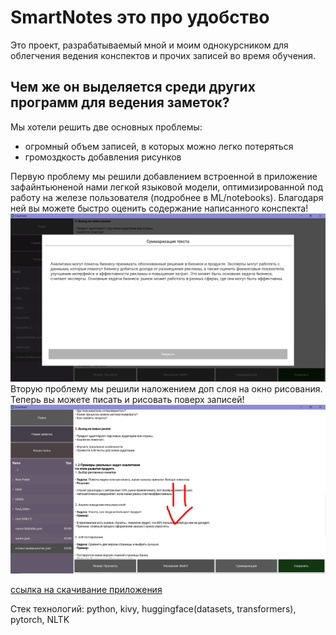 # SmartNotes это про удобство
Это проект, разрабатываемый мной и моим однокурсником для облегчения ведения конспектов и прочих записей во время обучения.

## Чем же он выделяется среди других программ для ведения заметок?
Мы хотели решить две основных проблемы:
- огромный объем записей, в которых можно легко потеряться
- громоздкость добавления рисунков

Первую проблему мы решили добавлением встроенной в приложение зафайнтьюненой нами легкой языковой модели, оптимизированной под работу на железе пользователя (подробнее в ML/notebooks). Благодаря ней вы можете быстро оценить содержание написанного конспекта!
![img_2.png](images/img_2.png)
Вторую проблему мы решили наложением доп слоя на окно рисования. Теперь вы можете писать и рисовать поверх записей!
![img_1.png](images/img_1.png)

[ссылка на скачивание приложения](https://drive.google.com/drive/folders/18TkAUoISElti_nrq3maMEIn_73YyUV-E?usp=sharing)


Стек технологий:
python, kivy, huggingface(datasets, transformers), pytorch, NLTK
